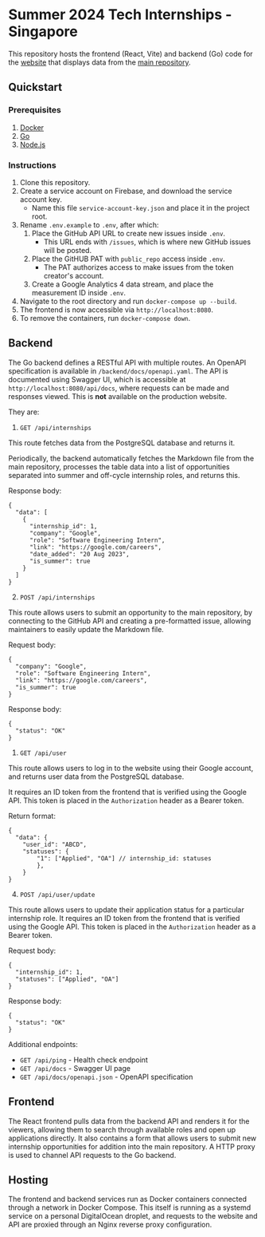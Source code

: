 # Summer 2024 Tech Internships - Singapore

This repository hosts the frontend (React, Vite) and backend (Go) code for the [website](https://techinternships.kxrt.me) that displays data from the [main repository](https://github.com/kxrt/Singapore-Summer2024-TechInternships).

## Quickstart

### Prerequisites

1. [Docker](https://www.docker.com/products/docker-desktop)
1. [Go](https://golang.org/doc/install)
1. [Node.js](https://nodejs.org/en)

### Instructions

1. Clone this repository.
2. Create a service account on Firebase, and download the service account key.
   - Name this file `service-account-key.json` and place it in the project root.
3. Rename `.env.example` to `.env`, after which:
   1. Place the GitHub API URL to create new issues inside `.env`.
      -  This URL ends with `/issues`, which is where new GitHub issues will be posted.
   2. Place the GitHUB PAT with `public_repo` access inside `.env`.
      - The PAT authorizes access to make issues from the token creator's account.
   3. Create a Google Analytics 4 data stream, and place the measurement ID inside `.env`.
4. Navigate to the root directory and run `docker-compose up --build`.
5.  The frontend is now accessible via `http://localhost:8080`.
6. To remove the containers, run `docker-compose down`.

## Backend

The Go backend defines a RESTful API with multiple routes. An OpenAPI specification is available in `/backend/docs/openapi.yaml`. The API is documented using Swagger UI, which is accessible at `http://localhost:8080/api/docs`, where requests can be made and responses viewed. This is **not** available on the production website.

They are:

1. `GET /api/internships`

This route fetches data from the PostgreSQL database and returns it.

Periodically, the backend automatically fetches the Markdown file from the main repository, processes the table data into a list of opportunities separated into summer and off-cycle internship roles, and returns this.

Response body:
```
{
  "data": [
    {
      "internship_id": 1,
      "company": "Google",
      "role": "Software Engineering Intern",
      "link": "https://google.com/careers",
      "date_added": "20 Aug 2023",
      "is_summer": true
    }
  ]
}
```

2. `POST /api/internships`

This route allows users to submit an opportunity to the main repository, by connecting to the GitHub API and creating a pre-formatted issue, allowing maintainers to easily update the Markdown file.

Request body:
```
{
  "company": "Google",
  "role": "Software Engineering Intern",
  "link": "https://google.com/careers",
  "is_summer": true
}
```

Response body:
```
{
  "status": "OK"
}
```

1. `GET /api/user`

This route allows users to log in to the website using their Google account, and returns user data from the PostgreSQL database. 

It requires an ID token from the frontend that is verified using the Google API. This token is placed in the `Authorization` header as a Bearer token.

Return format:
```
{
  "data": {
	"user_id": "ABCD",
	"statuses": {
		"1": ["Applied", "OA"] // internship_id: statuses
		},
	}
}
```

4. `POST /api/user/update`

This route allows users to update their application status for a particular internship role. It requires an ID token from the frontend that is verified using the Google API. This token is placed in the `Authorization` header as a Bearer token.

Request body:
```
{
  "internship_id": 1,
  "statuses": ["Applied", "OA"]
}
```

Response body:
```
{
  "status": "OK"
}
```

Additional endpoints:

- `GET /api/ping` - Health check endpoint
- `GET /api/docs` - Swagger UI page
- `GET /api/docs/openapi.json` - OpenAPI specification


## Frontend

The React frontend pulls data from the backend API and renders it for the viewers, allowing them to search through available roles and open up applications directly. It also contains a form that allows users to submit new internship opportunities for addition into the main repository. A HTTP proxy is used to channel API requests to the Go backend.

## Hosting

The frontend and backend services run as Docker containers connected through a network in Docker Compose. This itself is running as a systemd service on a personal DigitalOcean droplet, and requests to the website and API are proxied through an Nginx reverse proxy configuration.